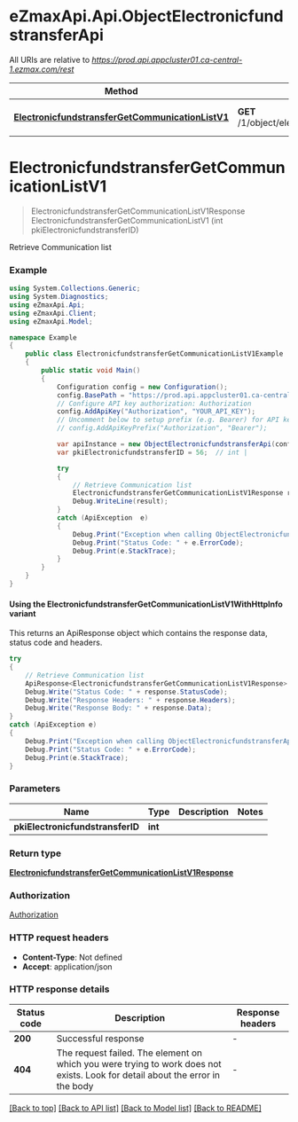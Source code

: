# eZmaxApi.Api.ObjectElectronicfundstransferApi

All URIs are relative to *https://prod.api.appcluster01.ca-central-1.ezmax.com/rest*

| Method | HTTP request | Description |
|--------|--------------|-------------|
| [**ElectronicfundstransferGetCommunicationListV1**](ObjectElectronicfundstransferApi.md#electronicfundstransfergetcommunicationlistv1) | **GET** /1/object/electronicfundstransfer/{pkiElectronicfundstransferID}/getCommunicationList | Retrieve Communication list |

<a id="electronicfundstransfergetcommunicationlistv1"></a>
# **ElectronicfundstransferGetCommunicationListV1**
> ElectronicfundstransferGetCommunicationListV1Response ElectronicfundstransferGetCommunicationListV1 (int pkiElectronicfundstransferID)

Retrieve Communication list

### Example
```csharp
using System.Collections.Generic;
using System.Diagnostics;
using eZmaxApi.Api;
using eZmaxApi.Client;
using eZmaxApi.Model;

namespace Example
{
    public class ElectronicfundstransferGetCommunicationListV1Example
    {
        public static void Main()
        {
            Configuration config = new Configuration();
            config.BasePath = "https://prod.api.appcluster01.ca-central-1.ezmax.com/rest";
            // Configure API key authorization: Authorization
            config.AddApiKey("Authorization", "YOUR_API_KEY");
            // Uncomment below to setup prefix (e.g. Bearer) for API key, if needed
            // config.AddApiKeyPrefix("Authorization", "Bearer");

            var apiInstance = new ObjectElectronicfundstransferApi(config);
            var pkiElectronicfundstransferID = 56;  // int | 

            try
            {
                // Retrieve Communication list
                ElectronicfundstransferGetCommunicationListV1Response result = apiInstance.ElectronicfundstransferGetCommunicationListV1(pkiElectronicfundstransferID);
                Debug.WriteLine(result);
            }
            catch (ApiException  e)
            {
                Debug.Print("Exception when calling ObjectElectronicfundstransferApi.ElectronicfundstransferGetCommunicationListV1: " + e.Message);
                Debug.Print("Status Code: " + e.ErrorCode);
                Debug.Print(e.StackTrace);
            }
        }
    }
}
```

#### Using the ElectronicfundstransferGetCommunicationListV1WithHttpInfo variant
This returns an ApiResponse object which contains the response data, status code and headers.

```csharp
try
{
    // Retrieve Communication list
    ApiResponse<ElectronicfundstransferGetCommunicationListV1Response> response = apiInstance.ElectronicfundstransferGetCommunicationListV1WithHttpInfo(pkiElectronicfundstransferID);
    Debug.Write("Status Code: " + response.StatusCode);
    Debug.Write("Response Headers: " + response.Headers);
    Debug.Write("Response Body: " + response.Data);
}
catch (ApiException e)
{
    Debug.Print("Exception when calling ObjectElectronicfundstransferApi.ElectronicfundstransferGetCommunicationListV1WithHttpInfo: " + e.Message);
    Debug.Print("Status Code: " + e.ErrorCode);
    Debug.Print(e.StackTrace);
}
```

### Parameters

| Name | Type | Description | Notes |
|------|------|-------------|-------|
| **pkiElectronicfundstransferID** | **int** |  |  |

### Return type

[**ElectronicfundstransferGetCommunicationListV1Response**](ElectronicfundstransferGetCommunicationListV1Response.md)

### Authorization

[Authorization](../README.md#Authorization)

### HTTP request headers

 - **Content-Type**: Not defined
 - **Accept**: application/json


### HTTP response details
| Status code | Description | Response headers |
|-------------|-------------|------------------|
| **200** | Successful response |  -  |
| **404** | The request failed. The element on which you were trying to work does not exists. Look for detail about the error in the body |  -  |

[[Back to top]](#) [[Back to API list]](../README.md#documentation-for-api-endpoints) [[Back to Model list]](../README.md#documentation-for-models) [[Back to README]](../README.md)

